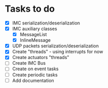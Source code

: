 # Tasks to do

- [x] IMC serialization/deserialization
- [x] IMC auxiliary classes
  - [x] MessageList
  - [x] InlineMessage
- [x] UDP packets serialization/deserialization
- [x] Create "threads" - using interrupts for now
- [x] Create actuators "threads"
- [ ] Create IMC Bus
- [ ] Create on event tasks
- [ ] Create periodic tasks
- [ ] Add documentation
